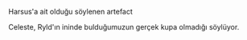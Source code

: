 Harsus'a ait olduğu söylenen artefact
  
  Celeste, Ryld'ın ininde bulduğumuzun gerçek kupa olmadığı söylüyor.